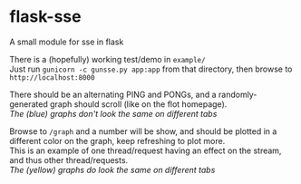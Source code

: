 flask-sse
=========

A small module for sse in flask

There is a (hopefully) working test/demo in `example/`  
Just run `gunicorn -c gunsse.py app:app` from that directory, then browse to `http://localhost:8000`

There should be an alternating PING and PONGs, and a randomly-generated graph should scroll (like on the flot homepage).  
*The (blue) graphs don't look the same on different tabs*

Browse to `/graph` and a number will be show, and should be plotted in a different color on the graph, keep refreshing to plot more.  
This is an example of one thread/request having an effect on the stream, and thus other thread/requests.  
*The (yellow) graphs do look the same on different tabs*
